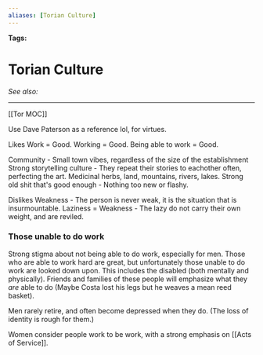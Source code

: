 ```yaml
---
aliases: [Torian Culture]
---
```


**Tags:** 
# Torian Culture
*See also:* 
___
[[Tor MOC]]

Use Dave Paterson as a reference lol, for virtues.

Likes
Work = Good.
Working = Good.
Being able to work = Good.

Community - Small town vibes, regardless of the size of the establishment
Strong storytelling culture - They repeat their stories to eachother often, perfecting the art.
Medicinal herbs, land, mountains, rivers, lakes.
Strong old shit that's good enough - Nothing too new or flashy.

Dislikes
Weakness - The person is never weak, it is the situation that is insurmountable.
Laziness = Weakness - The lazy do not carry their own weight, and are reviled.

### Those unable to do work
Strong stigma about not being able to do work, especially for men. Those who are able to work hard are great, but unfortunately those unable to do work are looked down upon. This includes the disabled (both mentally and physically). Friends and families of these people will emphasize what they *are* able to do (Maybe Costa lost his legs but he weaves a mean reed basket).

Men rarely retire, and often become depressed when they do. (The loss of identity is rough for them.) 

Women consider people work to be work, with a strong emphasis on [[Acts of Service]].